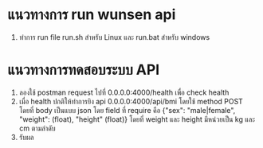 # แนวทางการ run wunsen api
1. ทำการ run file run.sh สำหรับ Linux และ run.bat สำหรับ windows

# แนวทางการทดสอบระบบ API
1. ลองใช้ postman request ไปที่ 0.0.0.0:4000/health เพื่อ check health
2. เมื่อ health ปกติให้ทำการยิง api 0.0.0.0:4000/api/bmi โดยใช้ method POST โดยที่ body เป็นแบบ json โดย field ที่ require คือ {"sex": "male|female", "weight": (float), "height" (float)} โดยที่ weight และ height มีหน่วยเป็น kg และ cm ตามลำดับ
3. รับผล
